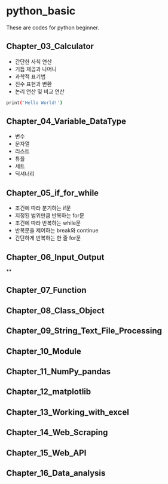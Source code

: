 # python_basic
These are codes for python beginner. 

## Chapter_03_Calculator

* 간단한 사칙 연산
* 거듭 제곱과 나머니
* 과학적 표기법
* 진수 표현과 변환
* 논리 연산 및 비교 연산
```bash
print('Hello World!')
```

## Chapter_04_Variable_DataType
* 변수
* 문자열
* 리스트
* 튜플
* 세트
* 딕셔너리

## Chapter_05_if_for_while
* 조건에 따라 분기하는 if문
* 지정된 범위만큼 반복하는 for문
* 조건에 따라 반복하는 while문
* 반복문을 제어하는 break와 continue
* 간단하게 반복하는 한 줄 for문

## Chapter_06_Input_Output
**

## Chapter_07_Function
## Chapter_08_Class_Object
## Chapter_09_String_Text_File_Processing
## Chapter_10_Module
## Chapter_11_NumPy_pandas
## Chapter_12_matplotlib
## Chapter_13_Working_with_excel
## Chapter_14_Web_Scraping
## Chapter_15_Web_API
## Chapter_16_Data_analysis
